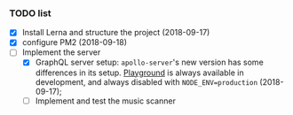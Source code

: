 ### TODO list
- [x] Install Lerna and structure the project (2018-09-17)
- [x] configure PM2 (2018-09-18)
- [ ] Implement the server
  - [x] GraphQL server setup: `apollo-server`'s new version has some differences in its setup. [Playground](https://www.apollographql.com/docs/apollo-server/features/graphql-playground.html) is always available in development, and always disabled with `NODE_ENV=production` (2018-09-17);
  - [ ] Implement and test the music scanner
